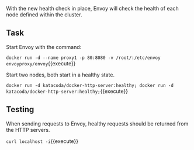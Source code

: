With the new health check in place, Envoy will check the health of each node defined within the cluster.

## Task

Start Envoy with the command:

`docker run -d --name proxy1 -p 80:8080 -v /root/:/etc/envoy envoyproxy/envoy`{{execute}}

Start two nodes, both start in a healthy state.

`docker run -d katacoda/docker-http-server:healthy; docker run -d katacoda/docker-http-server:healthy;`{{execute}}

## Testing

When sending requests to Envoy, healthy requests should be returned from the HTTP servers.

`curl localhost -i`{{execute}}
